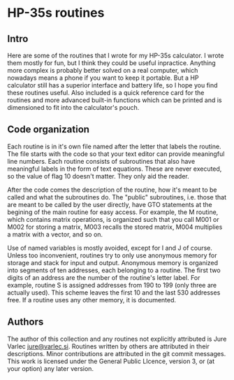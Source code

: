 # HP-35s routines

## Intro

Here are some of the routines that I wrote for my HP-35s calculator. I
wrote them mostly for fun, but I think they could be useful
inpractice. Anything more complex is probably better solved on a real
computer, which nowadays means a phone if you want to keep it
portable. But a HP calculator still has a superior interface and
battery life, so I hope you find these routines useful. Also included
is a quick reference card for the routines and more advanced built-in
functions which can be printed and is dimensioned to fit into the
calculator's pouch.

## Code organization

Each routine is in it's own file named after the letter that labels
the routine. The file starts with the code so that your text editor
can provide meaningful line numbers. Each routine consists of
subroutines that also have meaningful labels in the form of text
equations. These are never executed, so the value of flag 10 doesn't
matter. They only aid the reader.

After the code comes the description of the routine, how it's meant to
be called and what the subroutines do. The "public" subroutines,
i.e. those that are meant to be called by the user directly, have GTO
statements at the begining of the main routine for easy access. For
example, the M routine, which contains matrix operations, is organized
such that you call M001 or M002 for storing a matrix, M003 recalls the
stored matrix, M004 multiplies a matrix with a vector, and so on.

Use of named variables is mostly avoided, except for I and J of
course. Unless too inconvenient, routines try to only use anonymous
memory for storage and stack for input and output. Anonymous memory is
organized into segments of ten addresses, each belonging to a
routine. The first two digits of an address are the number of the
routine's letter label. For example, routine S is assigned addresses
from 190 to 199 (only three are actually used). This scheme leaves the
first 10 and the last 530 addresses free. If a routine uses any other
memory, it is documented.

## Authors

The author of this collection and any routines not explicitly
attributed is Jure Varlec <jure@varlec.si>. Routines written by others
are attributed in their descriptions. Minor contributions are
attributed in the git commit messages. This work is licensed under the
General Public LIcence, version 3, or (at your option) any later
version.
